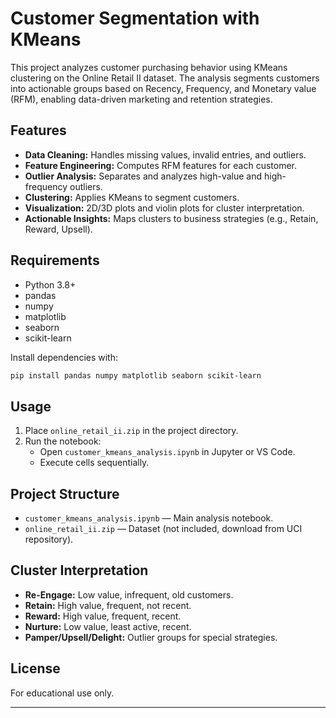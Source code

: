 # Customer Segmentation with KMeans

This project analyzes customer purchasing behavior using KMeans clustering on the Online Retail II dataset. The analysis segments customers into actionable groups based on Recency, Frequency, and Monetary value (RFM), enabling data-driven marketing and retention strategies.

## Features

- **Data Cleaning:** Handles missing values, invalid entries, and outliers.
- **Feature Engineering:** Computes RFM features for each customer.
- **Outlier Analysis:** Separates and analyzes high-value and high-frequency outliers.
- **Clustering:** Applies KMeans to segment customers.
- **Visualization:** 2D/3D plots and violin plots for cluster interpretation.
- **Actionable Insights:** Maps clusters to business strategies (e.g., Retain, Reward, Upsell).

## Requirements

- Python 3.8+
- pandas
- numpy
- matplotlib
- seaborn
- scikit-learn

Install dependencies with:
```sh
pip install pandas numpy matplotlib seaborn scikit-learn
```

## Usage

1. Place `online_retail_ii.zip` in the project directory.
2. Run the notebook:
   - Open `customer_kmeans_analysis.ipynb` in Jupyter or VS Code.
   - Execute cells sequentially.

## Project Structure

- `customer_kmeans_analysis.ipynb` — Main analysis notebook.
- `online_retail_ii.zip` — Dataset (not included, download from UCI repository).

## Cluster Interpretation

- **Re-Engage:** Low value, infrequent, old customers.
- **Retain:** High value, frequent, not recent.
- **Reward:** High value, frequent, recent.
- **Nurture:** Low value, least active, recent.
- **Pamper/Upsell/Delight:** Outlier groups for special strategies.

## License

For educational use only.

---
